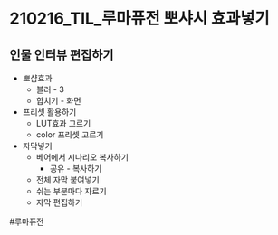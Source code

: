 # 210216_TIL_루마퓨전 뽀샤시 효과넣기
## 인물 인터뷰 편집하기
- 뽀샵효과
	- 블러 - 3
	- 합치기 - 화면
- 프리셋 활용하기
	- LUT효과 고르기
	- color 프리셋 고르기
- 자막넣기
	- 베어에서 시나리오 복사하기
		- 공유 - 복사하기
	- 전체 자막 붙여넣기
	- 쉬는 부분마다 자르기
	- 자막 편집하기

#루마퓨전